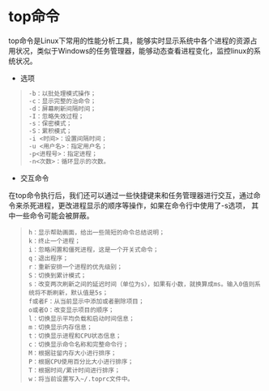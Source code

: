 # top命令

top命令是Linux下常用的性能分析工具，能够实时显示系统中各个进程的资源占用状况，类似于Windows的任务管理器，能够动态查看进程变化，监控linux的系统状况。

* 选项

> ```c
> -b：以批处理模式操作；
> -c：显示完整的治命令；
> -d：屏幕刷新间隔时间；
> -I：忽略失效过程；
> -s：保密模式；
> -S：累积模式；
> -i <时间>：设置间隔时间；
> -u <用户名>：指定用户名；
> -p<进程号>：指定进程；
> -n<次数>：循环显示的次数。
> ```

* 交互命令

在top命令执行后，我们还可以通过一些快捷键来和任务管理器进行交互，通过命令来杀死进程，更改进程显示的顺序等操作，如果在命令行中使用了-s选项， 其中一些命令可能会被屏蔽。

> ```
> h：显示帮助画面，给出一些简短的命令总结说明；
> k：终止一个进程；
> i：忽略闲置和僵死进程，这是一个开关式命令；
> q：退出程序；
> r：重新安排一个进程的优先级别；
> S：切换到累计模式；
> s：改变两次刷新之间的延迟时间（单位为s），如果有小数，就换算成ms。输入0值则系统将不断刷新，默认值是5s；
> f或者F：从当前显示中添加或者删除项目；
> o或者O：改变显示项目的顺序；
> l：切换显示平均负载和启动时间信息；
> m：切换显示内存信息；
> t：切换显示进程和CPU状态信息；
> c：切换显示命令名称和完整命令行；
> M：根据驻留内存大小进行排序；
> P：根据CPU使用百分比大小进行排序；
> T：根据时间/累计时间进行排序；
> w：将当前设置写入~/.toprc文件中。
> ```



